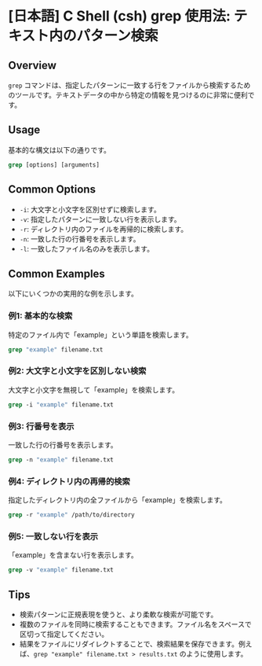 # [日本語] C Shell (csh) grep 使用法: テキスト内のパターン検索

## Overview
`grep` コマンドは、指定したパターンに一致する行をファイルから検索するためのツールです。テキストデータの中から特定の情報を見つけるのに非常に便利です。

## Usage
基本的な構文は以下の通りです。

```csh
grep [options] [arguments]
```

## Common Options
- `-i`: 大文字と小文字を区別せずに検索します。
- `-v`: 指定したパターンに一致しない行を表示します。
- `-r`: ディレクトリ内のファイルを再帰的に検索します。
- `-n`: 一致した行の行番号を表示します。
- `-l`: 一致したファイル名のみを表示します。

## Common Examples
以下にいくつかの実用的な例を示します。

### 例1: 基本的な検索
特定のファイル内で「example」という単語を検索します。
```csh
grep "example" filename.txt
```

### 例2: 大文字と小文字を区別しない検索
大文字と小文字を無視して「example」を検索します。
```csh
grep -i "example" filename.txt
```

### 例3: 行番号を表示
一致した行の行番号を表示します。
```csh
grep -n "example" filename.txt
```

### 例4: ディレクトリ内の再帰的検索
指定したディレクトリ内の全ファイルから「example」を検索します。
```csh
grep -r "example" /path/to/directory
```

### 例5: 一致しない行を表示
「example」を含まない行を表示します。
```csh
grep -v "example" filename.txt
```

## Tips
- 検索パターンに正規表現を使うと、より柔軟な検索が可能です。
- 複数のファイルを同時に検索することもできます。ファイル名をスペースで区切って指定してください。
- 結果をファイルにリダイレクトすることで、検索結果を保存できます。例えば、`grep "example" filename.txt > results.txt` のように使用します。